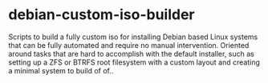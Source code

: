 # debian-custom-iso-builder
Scripts to build a fully custom iso for installing Debian based Linux systems that can be fully automated and require no manual intervention. Oriented around tasks that are hard to accomplish with the default installer, such as setting up a ZFS or BTRFS root filesystem with a custom layout and creating a minimal system to build of of..
